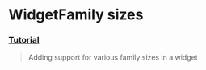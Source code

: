  # WidgetFamily sizes
 ### [Tutorial](https://designcode.io/swiftui-handbook-widgetfamily-sizes)
> Adding support for various family sizes in a widget
 